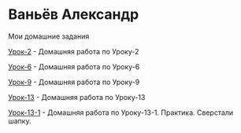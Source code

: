 # Ваньёв Александр

 Мои домашние задания
 
 [Урок-2](https://github.com/xamarama/xamarama.github.io/tree/master/lesson-2) - Домашняя работа по Уроку-2
 
 [Урок-6](https://xamarama.github.io/lesson-6/) - Домашняя работа по Уроку-6
 
 [Урок-9](https://xamarama.github.io/lesson-9/) - Домашняя работа по Уроку-9
 
 [Урок-13](https://xamarama.github.io/lesson_13/) - Домашняя работа по Уроку-13
 
 [Урок-13-1](https://xamarama.github.io/lesson_13/) - Домашняя работа по Уроку-13-1. Практика. Сверстали шапку.
